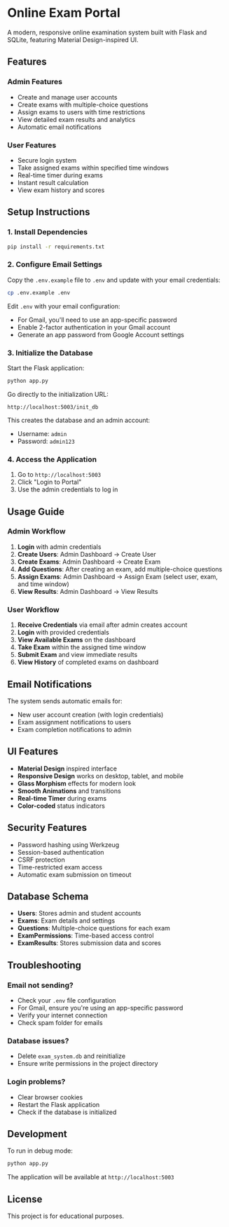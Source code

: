 # Online Exam Portal

A modern, responsive online examination system built with Flask and SQLite, featuring Material Design-inspired UI.

## Features

### Admin Features
- Create and manage user accounts
- Create exams with multiple-choice questions
- Assign exams to users with time restrictions
- View detailed exam results and analytics
- Automatic email notifications

### User Features
- Secure login system
- Take assigned exams within specified time windows
- Real-time timer during exams
- Instant result calculation
- View exam history and scores

## Setup Instructions

### 1. Install Dependencies

```bash
pip install -r requirements.txt
```

### 2. Configure Email Settings

Copy the `.env.example` file to `.env` and update with your email credentials:

```bash
cp .env.example .env
```

Edit `.env` with your email configuration:
- For Gmail, you'll need to use an app-specific password
- Enable 2-factor authentication in your Gmail account
- Generate an app password from Google Account settings

### 3. Initialize the Database

Start the Flask application:

```bash
python app.py
```

Go directly to the initialization URL:
```
http://localhost:5003/init_db
```

This creates the database and an admin account:
- Username: `admin`
- Password: `admin123`

### 4. Access the Application

1. Go to `http://localhost:5003`
2. Click "Login to Portal"
3. Use the admin credentials to log in

## Usage Guide

### Admin Workflow

1. **Login** with admin credentials
2. **Create Users**: Admin Dashboard → Create User
3. **Create Exams**: Admin Dashboard → Create Exam
4. **Add Questions**: After creating an exam, add multiple-choice questions
5. **Assign Exams**: Admin Dashboard → Assign Exam (select user, exam, and time window)
6. **View Results**: Admin Dashboard → View Results

### User Workflow

1. **Receive Credentials** via email after admin creates account
2. **Login** with provided credentials
3. **View Available Exams** on the dashboard
4. **Take Exam** within the assigned time window
5. **Submit Exam** and view immediate results
6. **View History** of completed exams on dashboard

## Email Notifications

The system sends automatic emails for:
- New user account creation (with login credentials)
- Exam assignment notifications to users
- Exam completion notifications to admin

## UI Features

- **Material Design** inspired interface
- **Responsive Design** works on desktop, tablet, and mobile
- **Glass Morphism** effects for modern look
- **Smooth Animations** and transitions
- **Real-time Timer** during exams
- **Color-coded** status indicators

## Security Features

- Password hashing using Werkzeug
- Session-based authentication
- CSRF protection
- Time-restricted exam access
- Automatic exam submission on timeout

## Database Schema

- **Users**: Stores admin and student accounts
- **Exams**: Exam details and settings
- **Questions**: Multiple-choice questions for each exam
- **ExamPermissions**: Time-based access control
- **ExamResults**: Stores submission data and scores

## Troubleshooting

### Email not sending?
- Check your `.env` file configuration
- For Gmail, ensure you're using an app-specific password
- Verify your internet connection
- Check spam folder for emails

### Database issues?
- Delete `exam_system.db` and reinitialize
- Ensure write permissions in the project directory

### Login problems?
- Clear browser cookies
- Restart the Flask application
- Check if the database is initialized

## Development

To run in debug mode:
```bash
python app.py
```

The application will be available at `http://localhost:5003`

## License

This project is for educational purposes.